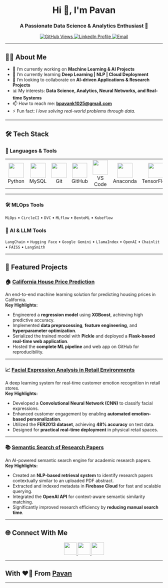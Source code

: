 <h1 align="center">Hi 👋, I'm Pavan</h1>
<h3 align="center">A Passionate Data Science & Analytics Enthusiast 🚀</h3>

<p align="center">
  <a href="https://github.com/bpavann" target="_blank">
    <img src="https://komarev.com/ghpvc/?username=bpavann&label=GitHub%20Views&color=blueviolet&style=flat-square" alt="GitHub Views" />
  </a>
  <a href="https://www.linkedin.com/in/YOUR-LINKEDIN" target="_blank">
    <img src="https://img.shields.io/badge/LinkedIn-Profile-blue?style=flat-square&logo=linkedin" alt="LinkedIn Profile" />
  </a>
  <a href="mailto:bpavank1025@gmail.com">
    <img src="https://img.shields.io/badge/Gmail-Contact-red?style=flat-square&logo=gmail" alt="Email" />
  </a>
</p>

---

## 👨‍💻 About Me
- 🔭 I’m currently working on **Machine Learning & AI Projects**
- 🌱 I’m currently learning **Deep Learning | NLP | Cloud Deployment**
- 👯 I’m looking to collaborate on **AI-driven Applications & Research Projects**
- 📊 My interests: **Data Science, Analytics, Neural Networks, and Real-time Systems**
- 📫 How to reach me: **bpavank1025@gmail.com**
- ⚡ Fun fact: *I love solving real-world problems through data.*

---

## 🛠️ Tech Stack

### 🚀 Languages & Tools
<p align="center">
  <table>
    <tr>
      <!-- Skillicons.dev supported -->
      <td align="center"><img src="https://skillicons.dev/icons?i=python" width="48"/><br>Python</td>
      <td align="center"><img src="https://skillicons.dev/icons?i=mysql" width="48"/><br>MySQL</td>
      <td align="center"><img src="https://skillicons.dev/icons?i=git" width="48"/><br>Git</td>
      <td align="center"><img src="https://skillicons.dev/icons?i=github" width="48"/><br>GitHub</td>
      <td align="center"><img src="https://skillicons.dev/icons?i=vscode" width="48"/><br>VS Code</td>
      <td align="center"><img src="https://skillicons.dev/icons?i=anaconda" width="48"/><br>Anaconda</td>
      <td align="center"><img src="https://skillicons.dev/icons?i=tensorflow" width="48"/><br>TensorFlow</td>
      <td align="center"><img src="https://skillicons.dev/icons?i=pytorch" width="48"/><br>PyTorch</td>
      <td align="center"><img src="https://upload.wikimedia.org/wikipedia/commons/0/05/Scikit_learn_logo_small.svg" width="48"/><br>Scikit-learn</td>
      <td align="center"><img src="https://skillicons.dev/icons?i=flask" width="48"/><br>Flask</td>
      <td align="center"><img src="https://skillicons.dev/icons?i=docker" width="48"/><br>Docker</td>
    </tr>
  </table>
</p>

---

### 🛠 MLOps Tools
`MLOps` • `CircleCI` • `DVC` • `MLflow` • `BentoML` • `Kubeflow`

### 🤖 AI & LLM Tools
`LangChain` • `Hugging Face` • `Google Gemini` • `LlamaIndex` • `OpenAI` • `Chainlit` • `FAISS` • `LangSmith`


---

## 📌 Featured Projects

### 🏠 [California House Price Prediction](https://github.com/bpavann/CaliforniaHousingPricingP)
An end-to-end machine learning solution for predicting housing prices in California.  
**Key Highlights:**
- Engineered a **regression model** using **XGBoost**, achieving high predictive accuracy.
- Implemented **data preprocessing**, **feature engineering**, and **hyperparameter optimization**.
- Serialized the trained model with **Pickle** and deployed a **Flask-based real-time web application**.
- Hosted the **complete ML pipeline** and web app on GitHub for reproducibility.

---

### 📈 [Facial Expression Analysis in Retail Environments](https://github.com/bpavann/Facial-Expression-Analysis)
A deep learning system for real-time customer emotion recognition in retail stores.  
**Key Highlights:**
- Developed a **Convolutional Neural Network (CNN)** to classify facial expressions.
- Enhanced customer engagement by enabling **automated emotion-based personalization**.
- Utilized the **FER2013 dataset**, achieving **48% accuracy** on test data.
- Designed for **practical real-time deployment** in physical retail spaces.

---

### 📚 [Semantic Search of Research Papers](https://github.com/bpavann/SemanticRP-Project)
An AI-powered semantic search engine for academic research papers.  
**Key Highlights:**
- Created an **NLP-based retrieval system** to identify research papers contextually similar to an uploaded PDF abstract.
- Extracted and indexed metadata in **Firebase Cloud** for fast and scalable querying.
- Integrated the **OpenAI API** for context-aware semantic similarity matching.
- Significantly improved research efficiency by **reducing manual search time**.

---

## 🌐 Connect With Me

<p align="center">
  <a href="https://linkedin.com/in/YOUR-LINKEDIN" target="_blank">
    <img src="https://skillicons.dev/icons?i=linkedin" height="40"/>
  </a>
  <a href="https://twitter.com/YOUR-TWITTER" target="_blank">
    <img src="https://skillicons.dev/icons?i=twitter" height="40"/>
  </a>
  <a href="mailto:bpavank1025@gmail.com">
    <img src="https://skillicons.dev/icons?i=gmail" height="40"/>
  </a>
</p>

---

## With ❤️‍🔥 From [Pavan](https://github.com/bpavann)

---
